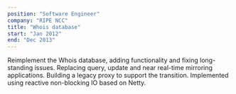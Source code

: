 ```yaml
---
position: "Software Engineer"
company: "RIPE NCC"
title: "Whois database"
start: "Jan 2012"
end: "Dec 2013"
---
```


Reimplement the Whois database, adding functionality and fixing long-standing issues. Replacing query, update and near real-time mirroring applications. Building a legacy proxy to support the transition. Implemented using reactive non-blocking IO based on Netty.
